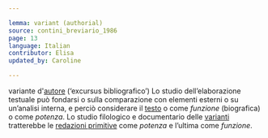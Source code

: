 ```yaml
---

lemma: variant (authorial)
source: contini_breviario_1986
page: 13
language: Italian
contributor: Elisa
updated_by: Caroline

---
```


variante d'[autore](author.html) (‘excursus bibliografico’)
Lo studio dell’elaborazione testuale può fondarsi o sulla comparazione con elementi esterni o su un’analisi interna, e perciò considerare il [testo](text.html) o come _funzione_ (biografica) o come _potenza_. Lo studio filologico e documentario delle [varianti](variant.html) tratterebbe le [redazioni primitive](writingProcess.html) come _potenza_ e l’ultima come _funzione_.
